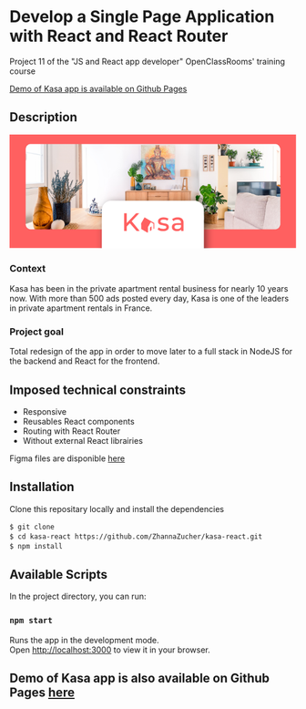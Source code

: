 # Develop a Single Page Application with React and React Router

Project 11 of the "JS and React app developer" OpenClassRooms' training course

[Demo of Kasa app is available on Github Pages](https://zhannazucher.github.io/kasa-react/)

## Description

![Kasa](kasa_banner.png)

### Context

Kasa has been in the private apartment rental business for nearly 10 years now. With more than 500 ads posted every day, Kasa is one of the leaders in private apartment rentals in France.

### Project goal

Total redesign of the app in order to move later to a full stack in NodeJS for the backend and React for the frontend.

## Imposed technical constraints

- Responsive
- Reusables React components
- Routing with React Router
- Without external React librairies

Figma files are disponible [here](https://www.figma.com/file/bAnXDNqRKCRRP8mY2gcb5p/UI-Design?node-id=4%3A1)

## Installation

Clone this repositary locally and install the dependencies

```sh
$ git clone
$ cd kasa-react https://github.com/ZhannaZucher/kasa-react.git
$ npm install
```

## Available Scripts

In the project directory, you can run:

### `npm start`

Runs the app in the development mode.\
Open [http://localhost:3000](http://localhost:3000) to view it in your browser.

## Demo of Kasa app is also available on Github Pages [here](https://zhannazucher.github.io/kasa-react/)
